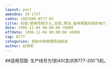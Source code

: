 ```yaml
---
layout: post
amendno: 39-1757
cadno: CAD1996-B777-02
title: 检查/更换货舱灭火,空调,燃油,备用襟翼系统的电门
date: 1996-11-04 00:00:00 +0800
effdate: 1996-11-04 00:00:00 +0800
tag: B777
categories: 民航中南管理局适航处
author: 赵燕莉
---
```


##适用范围:
生产线号为1到40(含)的B777-200飞机。

